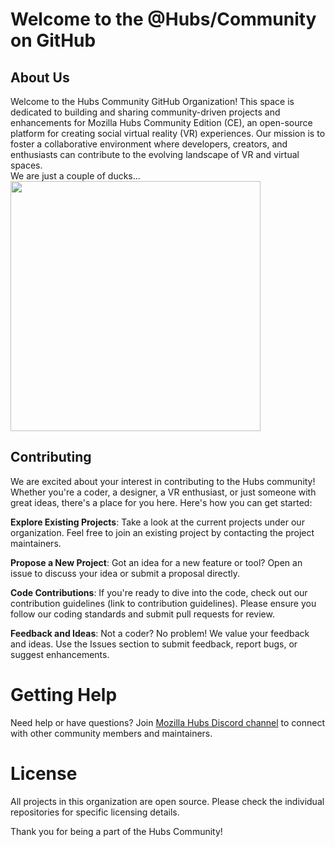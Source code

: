 # Welcome to the @Hubs/Community on GitHub
## About Us
Welcome to the Hubs Community GitHub Organization! This space is dedicated to building and sharing community-driven projects and enhancements for Mozilla Hubs Community Edition (CE), an open-source platform for creating social virtual reality (VR) experiences. Our mission is to foster a collaborative environment where developers, creators, and enthusiasts can contribute to the evolving landscape of VR and virtual spaces.
<br/>
We are just a couple of ducks...
<br/>
<img src="https://github.com/hubs-community/.github/assets/8368794/ecc9d9f7-7b8b-4efb-b922-dacbd16f1138" width="400">
<br/>

## Contributing
We are excited about your interest in contributing to the Hubs community! Whether you're a coder, a designer, a VR enthusiast, or just someone with great ideas, there's a place for you here. Here's how you can get started:

**Explore Existing Projects**: Take a look at the current projects under our organization. Feel free to join an existing project by contacting the project maintainers.

**Propose a New Project**: Got an idea for a new feature or tool? Open an issue to discuss your idea or submit a proposal directly.

**Code Contributions**: If you're ready to dive into the code, check out our contribution guidelines (link to contribution guidelines). Please ensure you follow our coding standards and submit pull requests for review.

**Feedback and Ideas**: Not a coder? No problem! We value your feedback and ideas. Use the Issues section to submit feedback, report bugs, or suggest enhancements.

# Getting Help
Need help or have questions? Join [Mozilla Hubs Discord channel](https://discord.com/invite/dFJncWwHun) to connect with other community members and maintainers.

# License
All projects in this organization are open source. Please check the individual repositories for specific licensing details.

Thank you for being a part of the Hubs Community!
